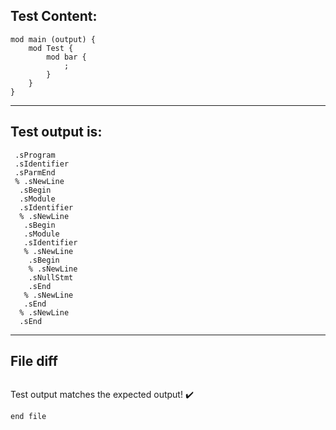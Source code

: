 
Test Content: 
-------------------------
```
mod main (output) {
    mod Test {  
        mod bar {
            ;
        }
    }
}
```
------------------------
Test output is: 
-------------------------
```
 .sProgram
 .sIdentifier
 .sParmEnd
 % .sNewLine
  .sBegin
  .sModule
  .sIdentifier
  % .sNewLine
   .sBegin
   .sModule
   .sIdentifier
   % .sNewLine
    .sBegin
    % .sNewLine
    .sNullStmt
    .sEnd
   % .sNewLine
   .sEnd
  % .sNewLine
  .sEnd

```
------------------------

File diff
-------------------------
```diff

```
Test output matches the expected output! :heavy_check_mark:

```
end file
